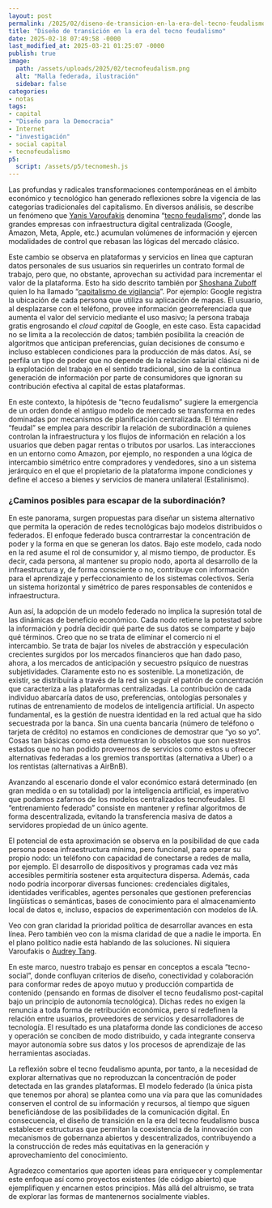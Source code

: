 ```yaml
---
layout: post
permalink: /2025/02/diseno-de-transicion-en-la-era-del-tecno-feudalismo/
title: "Diseño de transición en la era del tecno feudalismo"
date: 2025-02-18 07:49:58 -0000
last_modified_at: 2025-03-21 01:25:07 -0000
publish: true
image:
  path: /assets/uploads/2025/02/tecnofeudalism.png
  alt: "Malla federada, ilustración"
  sidebar: false
categories:
- notas
tags:
- capital
- "Diseño para la Democracia"
- Internet
- "investigación"
- social capital
- tecnofeudalismo
p5:
  script: /assets/p5/tecnomesh.js
---
```

Las profundas y radicales transformaciones contemporáneas en el ámbito económico y tecnológico han generado reflexiones sobre la vigencia de las categorías tradicionales del capitalismo. En diversos análisis, se describe un fenómeno que [Yanis Varoufakis](https://bsky.app/profile/yanisvaroufakis.bsky.social) denomina “[tecno feudalismo](https://www.yanisvaroufakis.eu/2025/02/08/technofeudalism-what-killed-capitalism-on-the-chris-hedges-report/)”, donde las grandes empresas con infraestructura digital centralizada (Google, Amazon, Meta, Apple, etc.) acumulan volúmenes de información y ejercen modalidades de control que rebasan las lógicas del mercado clásico.

Este cambio se observa en plataformas y servicios en línea que capturan datos personales de sus usuarios sin requerirles un contrato formal de trabajo, pero que, no obstante, aprovechan su actividad para incrementar el valor de la plataforma. Esto ha sido descrito también por [Shoshana Zuboff](https://en.wikipedia.org/wiki/Shoshana_Zuboff) quien lo ha llamado “[capitalismo de vigilancia](https://es.wikipedia.org/wiki/Capitalismo_de_vigilancia)”. Por ejemplo: Google registra la ubicación de cada persona que utiliza su aplicación de mapas. El usuario, al desplazarse con el teléfono, provee información georreferenciada que aumenta el valor del servicio mediante el uso masivo; la persona trabaja gratis engrosando el _cloud capital_ de Google, en este caso. Esta capacidad no se limita a la recolección de datos; también posibilita la creación de algoritmos que anticipan preferencias, guían decisiones de consumo e incluso establecen condiciones para la producción de más datos. Así, se perfila un tipo de poder que no depende de la relación salarial clásica ni de la explotación del trabajo en el sentido tradicional, sino de la continua generación de información por parte de consumidores que ignoran su contribución efectiva al capital de estas plataformas.

En este contexto, la hipótesis de “tecno feudalismo” sugiere la emergencia de un orden donde el antiguo modelo de mercado se transforma en redes dominadas por mecanismos de planificación centralizada. El término “feudal” se emplea para describir la relación de subordinación a quienes controlan la infraestructura y los flujos de información en relación a los usuarios que deben pagar rentas o tributos por usarlos. Las interacciones en un entorno como Amazon, por ejemplo, no responden a una lógica de intercambio simétrico entre compradores y vendedores, sino a un sistema jerárquico en el que el propietario de la plataforma impone condiciones y define el acceso a bienes y servicios de manera unilateral (Estalinismo).

### ¿Caminos posibles para escapar de la subordinación?

En este panorama, surgen propuestas para diseñar un sistema alternativo que permita la operación de redes tecnológicas bajo modelos distribuidos o federados. El enfoque federado busca contrarrestar la concentración de poder y la forma en que se generan los datos. Bajo este modelo, cada nodo en la red asume el rol de consumidor y, al mismo tiempo, de productor. Es decir, cada persona, al mantener su propio nodo, aporta al desarrollo de la infraestructura y, de forma consciente o no, contribuye con información para el aprendizaje y perfeccionamiento de los sistemas colectivos. Sería un sistema horizontal y simétrico de pares responsables de contenidos e infraestructura.

Aun así, la adopción de un modelo federado no implica la supresión total de las dinámicas de beneficio económico. Cada nodo retiene la potestad sobre la información y podría decidir qué parte de sus datos se comparte y bajo qué términos. Creo que no se trata de eliminar el comercio ni el intercambio. Se trata de bajar los niveles de abstracción y especulación crecientes surgidos por los mercados financieros que han dado paso, ahora, a los mercados de anticipación y secuestro psíquico de nuestras subjetividades. Claramente esto no es sostenible. La monetización, de existir, se distribuiría a través de la red sin seguir el patrón de concentración que caracteriza a las plataformas centralizadas. La contribución de cada individuo abarcaría datos de uso, preferencias, ontologías personales y rutinas de entrenamiento de modelos de inteligencia artificial. Un aspecto fundamental, es la gestión de nuestra identidad en la red actual que ha sido secuestrada por la banca. Sin una cuenta bancaria (número de teléfono o tarjeta de crédito) no estamos en condiciones de demostrar que “yo so yo”. Cosas tan básicas como esta demuestran lo obsoletos que son nuestros estados que no han podido proveernos de servicios como estos u ofrecer alternativas federadas a los gremios transportitas (alternativa a Uber) o a los rentistas (alternativas a AirBnB).

Avanzando al escenario donde el valor económico estará determinado (en gran medida o en su totalidad) por la inteligencia artificial, es imperativo que podamos zafarnos de los modelos centralizados tecnofeudales. El “entrenamiento federado” consiste en mantener y refinar algoritmos de forma descentralizada, evitando la transferencia masiva de datos a servidores propiedad de un único agente.

El potencial de esta aproximación se observa en la posibilidad de que cada persona posea infraestructura mínima, pero funcional, para operar su propio nodo: un teléfono con capacidad de conectarse a redes de malla, por ejemplo. El desarrollo de dispositivos y programas cada vez más accesibles permitiría sostener esta arquitectura dispersa. Además, cada nodo podría incorporar diversas funciones: credenciales digitales, identidades verificables, agentes personales que gestionen preferencias lingüísticas o semánticas, bases de conocimiento para el almacenamiento local de datos e, incluso, espacios de experimentación con modelos de IA.

Veo con gran claridad la prioridad política de desarrollar avances en esta línea. Pero también veo con la misma claridad de que a nadie le importa. En el plano político nadie está hablando de las soluciones. Ni siquiera Varoufakis o [Audrey Tang](https://es.wikipedia.org/wiki/Audrey_Tang).

En este marco, nuestro trabajo es pensar en conceptos a escala “tecno-social”, donde confluyan criterios de diseño, conectividad y colaboración para conformar redes de apoyo mutuo y producción compartida de contenido (pensando en formas de disolver el tecno feudalismo post-capital bajo un principio de autonomía tecnológica). Dichas redes no exigen la renuncia a toda forma de retribución económica, pero sí redefinen la relación entre usuarios, proveedores de servicios y desarrolladores de tecnología. El resultado es una plataforma donde las condiciones de acceso y operación se conciben de modo distribuido, y cada integrante conserva mayor autonomía sobre sus datos y los procesos de aprendizaje de las herramientas asociadas.

La reflexión sobre el tecno feudalismo apunta, por tanto, a la necesidad de explorar alternativas que no reproduzcan la concentración de poder detectada en las grandes plataformas. El modelo federado (la única pista que tenemos por ahora) se plantea como una vía para que las comunidades conserven el control de su información y recursos, al tiempo que siguen beneficiándose de las posibilidades de la comunicación digital. En consecuencia, el diseño de transición en la era del tecno feudalismo busca establecer estructuras que permitan la coexistencia de la innovación con mecanismos de gobernanza abiertos y descentralizados, contribuyendo a la construcción de redes más equitativas en la generación y aprovechamiento del conocimiento.

Agradezco comentarios que aporten ideas para enriquecer y complementar este enfoque así como proyectos existentes (de código abierto) que ejemplifiquen y encarnen estos principios. Más allá del altruismo, se trata de explorar las formas de mantenernos socialmente viables.

